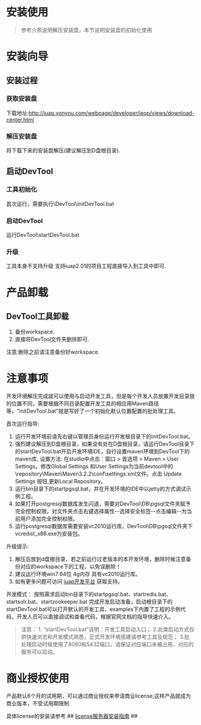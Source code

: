 # 安装使用

> 参考介质说明解压安装盘，本节说明安装盘的初始化使用


# 安装向导

## 安装过程
###	获取安装盘

下载地址:http://iuap.yonyou.com/webpage/developer/ieop/views/download-center.html
 
### 解压安装盘

将下载下来的安装盘解压(建议解压到D盘根目录).
## 启动DevTool
### 工具初始化

首次运行，需要执行\DevTool\initDevTool.bat

### 启动DevTool

运行DevTool\startDevTool.bat

### 升级

工具本身不支持升级
支持iuap2.01的项目工程直接导入到工具中即可.

# 产品卸载

## DevTool工具卸载

1.	备份workspace.
2.	直接将DevTool文件夹删除即可.

注意:删除之前请注意备份好workspace.


# 注意事项 #

开发环境解压完成就可以使用与启动开发工具，但是每个开发人员放置开发目录放的位置不同，需要根据不同目录配置开发工具的相应用Maven路径等，"initDevTool.bat"就是写好了一个初始化默认位置配置的批处理工具。

首次运行指导:       
1. 运行开发环境前请先右键以管理员身份运行开发根目录下的initDevTool.bat。           
2. 强烈建议解压到D盘根目录，如果没有处在D盘根目录，请运行DevTool目录下的startDevTool.bat开启开发环境IDE，自行设置maven环境到DevTool下的maven库, 设置方法: 在studio中点击：窗口 > 首选项 > Maven > User Settings。修改Global Settings 和User Settings为当前devtool中的\repository\Maven\Maven3.2.2\conf\settings.xml文件。点击  Update Settings 按钮,更新Local Repository。     
3. 运行bin目录下的startpgsql.bat，并在开发环境的IDE中以jetty的方式调试示例工程。
4. 如果打开postgresql数据库发生闪退，需要对DevTool\DB\pgsql文件夹赋予完全控制权限。对文件夹点击右键选择属性--选择安全标签--点击编辑--为当前用户添加完全控制权限。
5. 运行postgresql数据库需要安装vc2010运行库，DevTool\DB\pgsql文件夹下vcredist_x86.exe为安装包。

升级提示:  

1. 解压后放到d盘根目录，若之前运行过老版本的本开发环境，删除时候注意备份对应的workspace下的工程，以免误删除！
2. 建议运行环境win7 64位 4g内存 具有vc2010运行库。
3. 如有更多问题可访问 [iuap开发平台](http://iuap.yonyou.com/) 获取支持。

开发模式：
按照需求启动bin目录下的startpgsql.bat、startredis.bat、startsolr.bat、startzookeeper.bat 完成开发启动准备，启动根目录下的startDevTool.bat可以打开默认的开发工具，examples下内置了工程的示例代码，开发人员可以直接调试和查看代码，根据官网文档的指导快速介入。

> 注意：
     1. “startDevTool.bat”说明：开发工具启动入口；
     2.此类启动方式仅供快速浏览和开发模式熟悉，正式开发环境搭建请参考工具及规范；
     3.批处理启动时候使用了8080和5432端口，请保证对应端口未被占用，对应的服务可以启动。

# 商业授权使用 #

产品默认6个月的试用期，可以通过商业授权来申请商业license,这样产品就成为商业版本，不受试用期限制

具体license的安装请参考 ## [license服务器安装指南](#/platform3/articles/iuap-develop/9-/licenseserver/3.0.0-RELEASE/manual.html) ## 